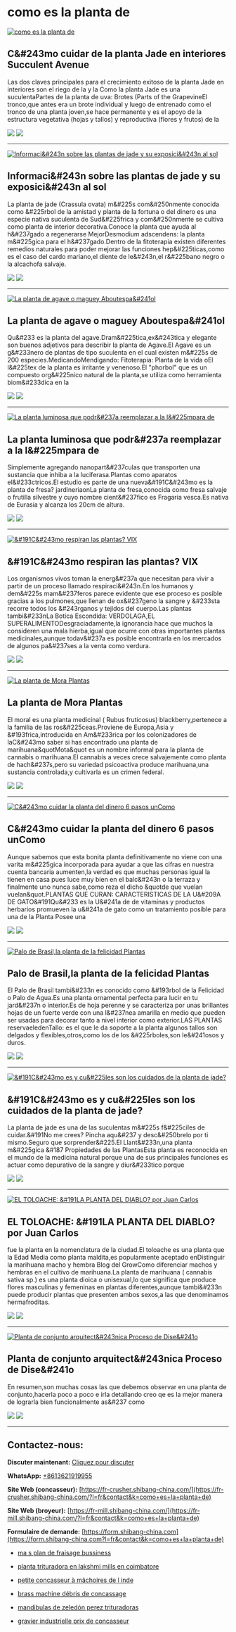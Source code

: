 # como es la planta de

<a href="https://swt.shibang-china.com/?l=fr&img&k=como+es+la+planta+de" target="_blank">![como es la planta de](http://static.shibang-china.com/all-800x300/818.jpg)</a>

## C&#243mo cuidar de la planta Jade en interiores Succulent Avenue
Las dos claves principales para el crecimiento exitoso de la planta Jade en interiores son el riego de la y la Como la planta Jade es una suculentaPartes de la planta de uva: Brotes (Parts of the GrapevineEl tronco,que antes era un brote individual y luego de entrenado como el tronco de una planta joven,se hace permanente y es el apoyo de la estructura vegetativa (hojas y tallos) y reproductiva (flores y frutos) de la


<a href="https://whatsapp.shibangsoft.com/WhatsApp.php" target="_blank" title="WhatsApp">![](http://static.shibang-china.com/icon/whatsapp.png)</a> <a href="https://swt.shibang-china.com/?l=fr&icon&k=como+es+la+planta+de" target="_blank">![](http://static.shibang-china.com/icon/chat-fr.png)</a>

---

<a href="https://swt.shibang-china.com/?l=fr&img&k=como+es+la+planta+de" target="_blank">![Informaci&#243n sobre las plantas de jade y su exposici&#243n al sol](http://static.shibang-china.com/all-800x300/184.jpg)</a>

## Informaci&#243n sobre las plantas de jade y su exposici&#243n al sol
La planta de jade (Crassula ovata) m&#225s com&#250nmente conocida como &#225rbol de la amistad y planta de la fortuna o del dinero es una especie nativa suculenta de Sud&#225frica y com&#250nmente se cultiva como planta de interior decorativa.Conoce la planta que ayuda al h&#237gado a regenerarse MejorDesmodium adscendens: la planta m&#225gica para el h&#237gado.Dentro de la fitoterapia existen diferentes remedios naturales para poder mejorar las funciones hep&#225ticas,como es el caso del cardo mariano,el diente de le&#243n,el r&#225bano negro o la alcachofa salvaje.


<a href="https://whatsapp.shibangsoft.com/WhatsApp.php" target="_blank" title="WhatsApp">![](http://static.shibang-china.com/icon/whatsapp.png)</a> <a href="https://swt.shibang-china.com/?l=fr&icon&k=como+es+la+planta+de" target="_blank">![](http://static.shibang-china.com/icon/chat-fr.png)</a>

---

<a href="https://swt.shibang-china.com/?l=fr&img&k=como+es+la+planta+de" target="_blank">![La planta de agave o maguey Aboutespa&#241ol](http://static.shibang-china.com/all-800x300/1519.jpg)</a>

## La planta de agave o maguey Aboutespa&#241ol
Qu&#233 es la planta del agave.Dram&#225tica,ex&#243tica y elegante son buenos adjetivos para describir la planta de Agave.El Agave es un g&#233nero de plantas de tipo suculenta en el cual existen m&#225s de 200 especies.MedicandoMendigando: Fitoterapia: Planta de la vida oEl l&#225tex de la planta es irritante y venenoso.El "phorbol" que es un compuesto org&#225nico natural de la planta,se utiliza como herramienta biom&#233dica en la


<a href="https://whatsapp.shibangsoft.com/WhatsApp.php" target="_blank" title="WhatsApp">![](http://static.shibang-china.com/icon/whatsapp.png)</a> <a href="https://swt.shibang-china.com/?l=fr&icon&k=como+es+la+planta+de" target="_blank">![](http://static.shibang-china.com/icon/chat-fr.png)</a>

---

<a href="https://swt.shibang-china.com/?l=fr&img&k=como+es+la+planta+de" target="_blank">![La planta luminosa que podr&#237a reemplazar a la l&#225mpara de](http://static.shibang-china.com/all-800x300/252.jpg)</a>

## La planta luminosa que podr&#237a reemplazar a la l&#225mpara de
Simplemente agregando nanopart&#237culas que transporten una sustancia que inhiba a la luciferasa.Plantas como aparatos el&#233ctricos.El estudio es parte de una nueva&#191C&#243mo es la planta de fresa? jardineriaonLa planta de fresa,conocida como fresa salvaje o frutilla silvestre y cuyo nombre cient&#237fico es Fragaria vesca.Es nativa de Eurasia y alcanza los 20cm de altura.


<a href="https://whatsapp.shibangsoft.com/WhatsApp.php" target="_blank" title="WhatsApp">![](http://static.shibang-china.com/icon/whatsapp.png)</a> <a href="https://swt.shibang-china.com/?l=fr&icon&k=como+es+la+planta+de" target="_blank">![](http://static.shibang-china.com/icon/chat-fr.png)</a>

---

<a href="https://swt.shibang-china.com/?l=fr&img&k=como+es+la+planta+de" target="_blank">![&#191C&#243mo respiran las plantas? VIX](http://static.shibang-china.com/all-800x300/177.jpg)</a>

## &#191C&#243mo respiran las plantas? VIX
Los organismos vivos toman la energ&#237a que necesitan para vivir a partir de un proceso llamado respiraci&#243n.En los humanos y dem&#225s mam&#237feros parece evidente que ese proceso es posible gracias a los pulmones,que llenan de ox&#237geno la sangre y &#233sta recorre todos los &#243rganos y tejidos del cuerpo.Las plantas tambi&#233nLa Botica Escondida: VERDOLAGA,EL SUPERALIMENTODesgraciadamente,la ignorancia hace que muchos la consideren una mala hierba,igual que ocurre con otras importantes plantas medicinales,aunque todav&#237a es posible encontrarla en los mercados de algunos pa&#237ses a la venta como verdura.


<a href="https://whatsapp.shibangsoft.com/WhatsApp.php" target="_blank" title="WhatsApp">![](http://static.shibang-china.com/icon/whatsapp.png)</a> <a href="https://swt.shibang-china.com/?l=fr&icon&k=como+es+la+planta+de" target="_blank">![](http://static.shibang-china.com/icon/chat-fr.png)</a>

---

<a href="https://swt.shibang-china.com/?l=fr&img&k=como+es+la+planta+de" target="_blank">![La planta de Mora Plantas](http://static.shibang-china.com/all-800x300/811.jpg)</a>

## La planta de Mora Plantas
El moral es una planta medicinal ( Rubus fruticosus) blackberry,pertenece a la familia de las ros&#225ceas.Proviene de Europa,Asia y &#193frica,introducida en Am&#233rica por los colonizadores de laC&#243mo saber si has encontrado una planta de marihuana&quotMota&quot es un nombre informal para la planta de cannabis o marihuana.El cannabis a veces crece salvajemente como planta de hach&#237s,pero su variedad psicoactiva produce marihuana,una sustancia controlada,y cultivarla es un crimen federal.


<a href="https://whatsapp.shibangsoft.com/WhatsApp.php" target="_blank" title="WhatsApp">![](http://static.shibang-china.com/icon/whatsapp.png)</a> <a href="https://swt.shibang-china.com/?l=fr&icon&k=como+es+la+planta+de" target="_blank">![](http://static.shibang-china.com/icon/chat-fr.png)</a>

---

<a href="https://swt.shibang-china.com/?l=fr&img&k=como+es+la+planta+de" target="_blank">![C&#243mo cuidar la planta del dinero 6 pasos unComo](http://static.shibang-china.com/all-800x300/401.jpg)</a>

## C&#243mo cuidar la planta del dinero 6 pasos unComo
Aunque sabemos que esta bonita planta definitivamente no viene con una varita m&#225gica incorporada para ayudar a que las cifras en nuestra cuenta bancaria aumenten,la verdad es que muchas personas igual la tienen en casa pues luce muy bien en el balc&#243n o la terraza y finalmente uno nunca sabe,como reza el dicho &quotde que vuelan vuelan&quot.PLANTAS QUE CURAN: CARACTERISTICAS DE LA U&#209A DE GATO&#191Qu&#233 es la U&#241a de de vitaminas y productos herbarios promueven la u&#241a de gato como un tratamiento posible para una de la Planta Posee una


<a href="https://whatsapp.shibangsoft.com/WhatsApp.php" target="_blank" title="WhatsApp">![](http://static.shibang-china.com/icon/whatsapp.png)</a> <a href="https://swt.shibang-china.com/?l=fr&icon&k=como+es+la+planta+de" target="_blank">![](http://static.shibang-china.com/icon/chat-fr.png)</a>

---

<a href="https://swt.shibang-china.com/?l=fr&img&k=como+es+la+planta+de" target="_blank">![Palo de Brasil,la planta de la felicidad Plantas](http://static.shibang-china.com/all-800x300/1240.jpg)</a>

## Palo de Brasil,la planta de la felicidad Plantas
El Palo de Brasil tambi&#233n es conocido como &#193rbol de la Felicidad o Palo de Agua.Es una planta ornamental perfecta para lucir en tu jard&#237n o interior.Es de hoja perenne y se caracteriza por unas brillantes hojas de un fuerte verde con una l&#237nea amarilla en medio que pueden ser usadas para decorar tanto a nivel interior como exterior.LAS PLANTAS reservaeledenTallo: es el que le da soporte a la planta algunos tallos son delgados y flexibles,otros,como los de los &#225rboles,son le&#241osos y duros.


<a href="https://whatsapp.shibangsoft.com/WhatsApp.php" target="_blank" title="WhatsApp">![](http://static.shibang-china.com/icon/whatsapp.png)</a> <a href="https://swt.shibang-china.com/?l=fr&icon&k=como+es+la+planta+de" target="_blank">![](http://static.shibang-china.com/icon/chat-fr.png)</a>

---

<a href="https://swt.shibang-china.com/?l=fr&img&k=como+es+la+planta+de" target="_blank">![&#191C&#243mo es y cu&#225les son los cuidados de la planta de jade?](http://static.shibang-china.com/all-800x300/674.jpg)</a>

## &#191C&#243mo es y cu&#225les son los cuidados de la planta de jade?
La planta de jade es una de las suculentas m&#225s f&#225ciles de cuidar.&#191No me crees? Pincha aqu&#237 y desc&#250brelo por ti mismo.Seguro que sorprender&#225.El Llant&#233n,una planta m&#225gica &#187 Propiedades de las PlantasEsta planta es reconocida en el mundo de la medicina natural porque una de sus principales funciones es actuar como depurativo de la sangre y diur&#233tico porque


<a href="https://whatsapp.shibangsoft.com/WhatsApp.php" target="_blank" title="WhatsApp">![](http://static.shibang-china.com/icon/whatsapp.png)</a> <a href="https://swt.shibang-china.com/?l=fr&icon&k=como+es+la+planta+de" target="_blank">![](http://static.shibang-china.com/icon/chat-fr.png)</a>

---

<a href="https://swt.shibang-china.com/?l=fr&img&k=como+es+la+planta+de" target="_blank">![EL TOLOACHE: &#191LA PLANTA DEL DIABLO? por Juan Carlos](http://static.shibang-china.com/all-800x300/801.jpg)</a>

## EL TOLOACHE: &#191LA PLANTA DEL DIABLO? por Juan Carlos
fue la planta en la nomenclatura de la ciudad.El toloache es una planta que la Edad Media como planta maldita,es popularmente aceptado enDistinguir la marihuana macho y hembra Blog del GrowComo diferenciar machos y hembras en el cultivo de marihuana.La planta de marihuana ( cannabis sativa sp.) es una planta dioica o unisexual,lo que significa que produce flores masculinas y femeninas en plantas diferentes,aunque tambi&#233n puede producir plantas que presenten ambos sexos,a las que denominamos hermafroditas.


<a href="https://whatsapp.shibangsoft.com/WhatsApp.php" target="_blank" title="WhatsApp">![](http://static.shibang-china.com/icon/whatsapp.png)</a> <a href="https://swt.shibang-china.com/?l=fr&icon&k=como+es+la+planta+de" target="_blank">![](http://static.shibang-china.com/icon/chat-fr.png)</a>

---

<a href="https://swt.shibang-china.com/?l=fr&img&k=como+es+la+planta+de" target="_blank">![Planta de conjunto arquitect&#243nica Proceso de Dise&#241o](http://static.shibang-china.com/all-800x300/740.jpg)</a>

## Planta de conjunto arquitect&#243nica Proceso de Dise&#241o
En resumen,son muchas cosas las que debemos observar en una planta de conjunto,hacerla poco a poco e irla detallando creo qe es la mejor manera de lograrla bien funcionalmente as&#237 como

<a href="https://whatsapp.shibangsoft.com/WhatsApp.php" target="_blank" title="WhatsApp">![](http://static.shibang-china.com/icon/whatsapp.png)</a> <a href="https://swt.shibang-china.com/?l=fr&icon&k=como+es+la+planta+de" target="_blank">![](http://static.shibang-china.com/icon/chat-fr.png)</a>

---
## Contactez-nous:

**Discuter maintenant:** [Cliquez pour discuter](https://swt.shibang-china.com?l=fr&contact&k=como+es+la+planta+de)

**WhatsApp:**  [+8613621919955](https://whatsapp.shibangsoft.com/WhatsApp.php)

**Site Web (concasseur):** [https://fr-crusher.shibang-china.com/](https://fr-crusher.shibang-china.com/?l=fr&contact&k=como+es+la+planta+de)

**Site Web (broyeur):** [https://fr-mill.shibang-china.com/](https://fr-mill.shibang-china.com/?l=fr&contact&k=como+es+la+planta+de)

**Formulaire de demande:** [https://form.shibang-china.com](https://form.shibang-china.com?l=fr&contact&k=como+es+la+planta+de)

* [ma s plan de fraisage bussiness](../61/ma%20s%20plan%20de%20fraisage%20bussiness.md)

* [planta trituradora en lakshmi mills en coimbatore](../64/planta%20trituradora%20en%20lakshmi%20mills%20en%20coimbatore.md)

* [petite concasseur à mâchoires de l inde](../65/petite%20concasseur%20%C3%A0%20m%C3%A2choires%20de%20l%20inde.md)

* [brass machine débris de concassage](../61/brass%20machine%20d%C3%A9bris%20de%20concassage.md)

* [mandibulas de zeledón perez trituradoras](../62/mandibulas%20de%20zeled%C3%B3n%20perez%20trituradoras.md)

* [gravier industrielle prix de concasseur](../61/gravier%20industrielle%20prix%20de%20concasseur.md)